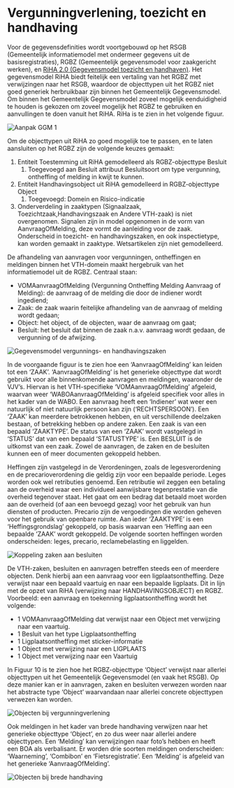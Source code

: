 # Vergunningverlening, toezicht en handhaving

Voor de gegevensdefinities wordt voortgebouwd op het RSGB (Gemeentelijk informatiemodel met ondermeer gegevens uit de basisregistraties), RGBZ (Gemeentelijk gegevensmodel voor zaakgericht werken), en [RiHA 2.0  (Gegevensmodel toezicht en handhaven)](https://www.pleio.nl/pages/view/52755822/riha-referentieinformatiemodel-handhaving). Het gegevensmodel RiHA biedt feitelijk een vertaling van het RGBZ met verwijzingen naar het RSGB, waardoor de objecttypen uit het RGBZ niet goed generiek herbruikbaar zijn binnen het Gemeentelijk Gegevensmodel. Om binnen het Gemeentelijk Gegevensmodel zoveel mogelijk eenduidigheid te houden is gekozen om zoveel mogelijk het RGBZ te gebruiken en aanvullingen te doen vanuit het RiHA. RiHa is te zien in het volgende figuur.

![Aanpak GGM 1][riha]

Om de objecttypen uit RiHA zo goed mogelijk toe te passen, en te laten aansluiten op het RGBZ zijn de volgende keuzes gemaakt:

1. Entiteit Toestemming uit RiHA gemodelleerd als RGBZ-objecttype Besluit
    1. Toegevoegd aan Besluit attribuut Besluitsoort om type vergunning, ontheffing of melding in kwijt te kunnen. 
2. Entiteit Handhavingsobject uit RiHA gemodelleerd in RGBZ-objecttype Object
    1. Toegevoegd: Domein en Risico-indicatie
3. Onderverdeling in zaaktypen (Signaalzaak, Toezichtzaak,Handhavingszaak en Andere VTH-zaak) is niet overgenomen. Signalen zijn in model opgenomen in de vorm van AanvraagOfMelding, deze vormt de aanleiding voor de zaak. Onderscheid in toezicht- en handhavingszaken, en ook inspectietype, kan worden gemaakt in zaaktype. Wetsartikelen zijn niet gemodelleerd.

De afhandeling van aanvragen voor vergunningen, ontheffingen en meldingen binnen het VTH-domein maakt hergebruik van het informatiemodel uit de RGBZ. Centraal staan:

* VOMAanvraagOfMelding (Vergunning Ontheffing Melding Aanvraag of Melding): de aanvraag of de melding die door de indiener wordt ingediend;
* Zaak: de zaak waarin feitelijke afhandeling van de aanvraag of melding wordt gedaan;
* Object: het object, of de objecten, waar de aanvraag om gaat;
* Besluit: het besluit dat binnen de zaak n.a.v. aanvraag wordt gedaan, de vergunning of de afwijzing.

![Gegevensmodel vergunnings- en handhavingszaken][vthHandhaving]

In de voorgaande figuur is te zien hoe een ‘AanvraagOfMelding’ kan leiden tot een ‘ZAAK’. ‘AanvraagOfMelding’ is het generieke objecttype dat wordt gebruikt voor alle binnenkomende aanvragen en meldingen, waaronder de VJV’s. Hiervan is het VTH-specifieke ‘VOMAanvraagOfMelding’ afgeleid, waarvan weer ‘WABOAanvraagOfMelding’ is afgeleid specifiek voor alles in het kader van de WABO.
Een aanvraag heeft een ‘Indiener’ wat weer een natuurlijk of niet natuurlijk persoon kan zijn (‘RECHTSPERSOON’). Een ‘ZAAK’ kan meerdere betrokkenen hebben, en uit verschillende deelzaken bestaan, of betrekking hebben op andere zaken. Een zaak is van een bepaald ‘ZAAKTYPE’. De status van een ‘ZAAK’ wordt vastgelegd in ‘STATUS’ dat van een bepaald ‘STATUSTYPE’ is. Een BESLUIT is de uitkomst van een zaak. Zowel de aanvragen, de zaken en de besluiten kunnen een of meer documenten gekoppeld hebben.
  
Heffingen zijn vastgelegd in de Verordeningen, zoals de legesverordening en de precarioverordening die geldig zijn voor een bepaalde periode. Leges worden ook wel retributies genoemd. Een retributie wil zeggen een betaling aan de overheid waar een individueel aanwijsbare tegenprestatie van die overheid tegenover staat. Het gaat om een bedrag dat betaald moet worden aan de overheid (of aan een bevoegd gezag) voor het gebruik van hun diensten of producten. Precario zijn de vergoedingen die worden geheven voor het gebruik van openbare ruimte. Aan ieder ‘ZAAKTYPE’ is een ‘Heffingsgrondslag’ gekoppeld, op basis waarvan een ‘Heffing aan een bepaalde ‘ZAAK’ wordt gekoppeld.  De volgende soorten heffingen worden onderscheiden: leges, precario, reclamebelasting en liggelden.

![Koppeling zaken aan besluiten][vthZakenEnBesluiten]

De VTH-zaken, besluiten en aanvragen betreffen steeds een of meerdere objecten. Denk hierbij aan een aanvraag voor een ligplaatsontheffing. Deze verwijst naar een bepaald vaartuig en naar een bepaalde ligplaats. Dit in lijn met de opzet van RiHA (verwijzing naar HANDHAVINGSOBJECT) en RGBZ.  
Voorbeeld: een aanvraag en toekenning ligplaatsontheffing wordt het volgende:

* 1 VOMAanvraagOfMelding dat verwijst naar een Object met verwijzing naar een vaartuig.
* 1 Besluit van het type Ligplaatsontheffing
* 1 Ligplaatsontheffing met sticker-informatie
* 1 Object met verwijzing naar een LIGPLAATS
* 1 Object met verwijzing naar een Vaartuig

In Figuur 10 is te zien hoe het RGBZ-objecttype ‘Object’ verwijst naar allerlei objecttypen uit het Gemeentelijk Gegevensmodel (en vaak het RSGB). Op deze manier kan er in aanvragen, zaken en besluiten verwezen worden naar het abstracte type ‘Object’ waarvandaan naar allerlei concrete objecttypen verwezen kan worden.

![Objecten bij vergunningverlening][vthObjectenVergunning]

Ook meldingen in het kader van brede handhaving verwijzen naar het generieke objecttype ‘Object’, en zo dus weer naar allerlei andere objecttypen. Een ‘Melding’ kan verwijzingen naar foto’s hebben en heeft een BOA als verbalisant. Er worden drie soorten meldingen onderscheiden: ‘Waarneming’, ‘Combibon’ en ‘Fietsregistratie’. Een ‘Melding’ is afgeleid van het generieke ‘AanvraagOfMelding’.

![Objecten bij brede handhaving][vthObjecttypenBredeHandhaving]

[vthObjecttypenBredeHandhaving]: image/EAID_EC84A03C_FC04_401a_8263_7809B74179F8.gif "Objecttypen bij brede handhaving"
[vthObjectenVergunning]: image/EAID_C9CE09B7_32EF_40eb_9C82_7FD6EDEA1D9E.gif "Objecttypen bij vergunningverlening"
[vthZakenEnBesluiten]: image/EAID_A2BA1F0D_8428_42fc_80D6_7184F243D268.gif "Koppeling zaken aan besluiten"
[vthHandhaving]: image/EAID_BB52C835_0B2D_4164_AC9D_9D6EDBD7E267.gif "Gegevensmodel vergunnings- en handhavingszaken"
[riha]: image/riha.png "Gegevensmodel RiHa"